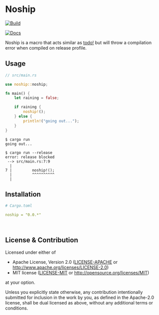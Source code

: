 # Noship

[![Build](https://github.com/kafji/noship/workflows/Build/badge.svg)](https://github.com/kafji/noship/actions?query=workflow%3ABuild)

[![Docs](https://docs.rs/noship/badge.svg)](https://docs.rs/noship/)

Noship is a macro that acts similar as [todo!](https://doc.rust-lang.org/std/macro.todo.html) but will throw a compilation error when compiled on release profile.

## Usage

```rust
// src/main.rs

use noship::noship;

fn main() {
    let raining = false;

    if raining {
        noship!();
    } else {
        println!("going out...");
    }
}

```
```
$ cargo run
going out...
```
```
$ cargo run --release
error: release blocked
 --> src/main.rs:7:9
  |
7 |         noship!();
  |         ^^^^^^^^^^
  |
```

## Installation

```yml
# Cargo.toml

noship = "0.0.*"
```

<br>

## License & Contribution

Licensed under either of

 * Apache License, Version 2.0
   ([LICENSE-APACHE](LICENSE-APACHE) or http://www.apache.org/licenses/LICENSE-2.0)
 * MIT license
   ([LICENSE-MIT](LICENSE-MIT) or http://opensource.org/licenses/MIT)

at your option.

Unless you explicitly state otherwise, any contribution intentionally submitted
for inclusion in the work by you, as defined in the Apache-2.0 license, shall be
dual licensed as above, without any additional terms or conditions.
